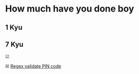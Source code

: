 # How much have you done boy

## 1 Kyu

## 7 Kyu
&#x2611;

&#x2612; [Regex validate PIN code](../../../../notes/blob/main/CodwarsKata/7kyu/Regex%20validate%20PIN%20code.md)
